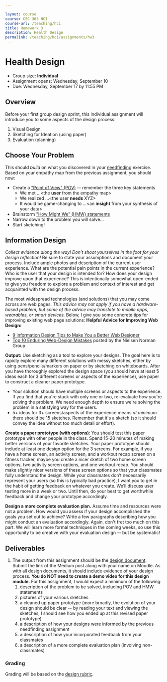 ```yaml
---

layout: course
course: CSC 363 HCI
course-url: /teaching/hci
title: Homework 3
description: Health Design
permalink: /teaching/hci/assignments/hw3
---
```


# Health Design

* Group size: **Individual**
* Assignment opens: Wednesday, September 10
* Due: Wednesday, September 17 by 11:55 PM

## Overview 
Before your first group design sprint, this individual assignment will introduce you to some aspects of the design process:
1. Visual Design
2. Sketching for Ideation (using paper)
3. Evaluation (planning)

## Choose Your Problem
This should *build* on what you discovered in your [needfinding](./needfinding.md) exercise. Based on your empathy map from the previous assignment, you should now:

* Create a ["Point of View" (POV)](https://public-media.interaction-design.org/pdf/Point-Of-View.pdf) -- remember the three key statements
    * We met ...<the **user** from the empathy map>
    * We realized ...<the user **needs** XYZ>
    * It would be game-changing to ...<an **insight** from your synthesis of your data>
* Brainstorm ["How Might We" (HMW) statements](https://www.nngroup.com/articles/how-might-we-questions/)
* Narrow down to the problem you will solve...
* Start sketching!

## Information Design
*Collect evidence along the way! Don’t shoot yourselves in the foot for your design reflection!* Be sure to state your assumptions and document your process. Include ample photos and description of the current user experience. What are the potential pain points in the current experience? Who is the user that your design is intended for? How does your design improve upon that experience? This is intentionally somewhat open-ended to give you freedom to explore a problem and context of interest and get acquainted with the design process.

The most widespread technologies (and solutions) that you may come across are web pages. *This advice may not apply if you have a hardware-based problem, but some of the advice may translate to mobile apps, wearables, or smart devices.* Below, I give you some concrete tips for improving existing web page solutions:
**Helpful Advice for Improving Web Design:**
* [9 Information Design Tips to Make You a Better Web Designer](https://design.tutsplus.com/articles/9-information-design-tips-to-make-you-a-better-web-designer--psd-1601)
* [Top 10 Enduring Web-Design Mistakes](https://www.nngroup.com/articles/top-10-enduring/) posted by the Nielsen Norman Group

**Output:** Use sketching as a tool to explore your designs. The goal here is to rapidly explore many different solutions with messy sketches, either by using pens/pencils/markers on paper or by sketching on whiteboards. After you have thoroughly explored the design space (you should have at least 5 ideas each for 3 different screens or aspects of the experience), use paper to construct a cleaner paper prototype.
* Your solution should have multiple screens or aspects to the experience. If you find that you're stuck with only one or two, re-evaluate how you're solving the problem. We need enough depth to ensure we're solving the problem in a satisfying way for the users.
* 5+ ideas for 3+ screens/aspects of the experience means *at minimum* there should be 15 sketches. Remember that it's a sketch (so it should convey the idea without too much detail or effort).

**Create a paper prototype (with options)**: You should test this paper prototype with other people in the class. Spend 15-20 minutes of making better versions of your favorite sketches. Your paper prototype should include at least one design option for the 3 screens. For example, if you have a home screen, an activity screen, and a workout recap screen on a fitness tracker, maybe you create a nicer sketch of two home screen options, two activity screen options, and one workout recap. You should make slightly nicer versions of these screen options so that your classmates fully understand the design. While your classmates don’t necessarily represent your users (so this is typically bad practice), I want you to get in the habit of getting feedback on whatever you create. We’ll discuss user testing more in a week or two. Until then, do your best to get worthwhile feedback and change your prototype accordingly.

**Design a more complete evaluation plan.** Assume time and resources were not a problem. How would you assess if your design accomplished the goals you set out to achieve? Write a few paragraphs describing how you might conduct an evaluation accordingly. Again, don't fret too much on this part. We will learn more formal techniques in the coming weeks, so use this opportunity to be creative with your evaluation design -- but be systematic!

## Deliverables
1. The output from this assignment should be the [design document](https://kawilliams.github.io/teaching/hci/design-doc). Submit the link of the Medium post along with your name on Moodle. As with all design documents, it should include evidence of your design process. **You do NOT need to create a demo video for this design module.** For this assignment, I would expect a minimum of the following:
    1. description of the problem to be solved, including POV and HMW statements
    2. pictures of your various sketches
    3. a cleaned up paper prototype (more broadly, the evolution of your design should be clear -- by reading your text and viewing the sketches, I should see how you ended up at this revised paper prototype)
    4. a description of how your designs were informed by the previous needfinding assignment
    5. a description of how your incorporated feedback from your classmates
    6. a description of a more complete evaluation plan (involving non-classmates)

### Grading
Grading will be based on the [design rubric](https://docs.google.com/spreadsheets/d/1aI9LcmVZmh_977G__U4Guz_rPRCwWZs26J_yHXbhSyY/edit?usp=sharing).